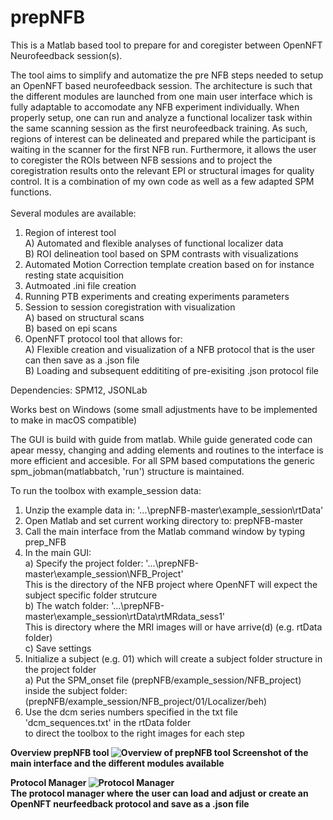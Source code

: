 # prepNFB
This is a Matlab based tool to prepare for and coregister between OpenNFT Neurofeedback session(s).<br/> 

The tool aims to simplify and automatize the pre NFB steps needed to setup an OpenNFT based neurofeedback session. The architecture is such that the different modules are launched from one main user interface which is fully adaptable to accomodate any NFB experiment individually. When properly setup, one can run and analyze a functional localizer task within the same scanning session as the first neurofeedback training. As such, regions of interest can be delineated and prepared while the participant is waiting in the scanner for the first NFB run. Furthermore, it allows the user to coregister the ROIs between NFB sessions and to project the coregistration results onto the relevant EPI or structural images for quality control.
It is a combination of my own code as well as a few adapted SPM functions.<br/>
<br/>
Several modules are available:
1) Region of interest tool<br/>
  A) Automated and flexible analyses of functional localizer data<br/> 
  B) ROI delineation tool based on SPM contrasts with visualizations<br/>
2) Automated Motion Correction template creation based on for instance resting state acquisition<br/> 
3) Autmoated .ini file creation<br/>
4) Running PTB experiments and creating experiments parameters<br/>
5) Session to session coregistration with visualization<br/>
   A) based on structural scans<br/>
   B) based on epi scans<br/>
6) OpenNFT protocol tool that allows for:<br/>
   A) Flexible creation and visualization of a NFB protocol that is the user can then save as a .json file<br/>
   B) Loading and subsequent eddititing of pre-exisiting .json protocol file<br/>
   

Dependencies: SPM12, JSONLab

Works best on Windows (some small adjustments have to be implemented to make in macOS compatible)

The GUI is build with guide from matlab. While guide generated code can apear messy, changing and adding elements and routines to the interface is more efficient and accesible. For all SPM based computations the generic spm_jobman(matlabbatch, 'run') structure is maintained. 

To run the toolbox with example_session data: <br/>
1) Unzip the example data in: '...\prepNFB-master\example_session\rtData' <br/>
2) Open Matlab and set current working directory to: prepNFB-master<br/>
3) Call the main interface from the Matlab command window by typing prep_NFB<br/> 
4) In the main GUI:<br/>
    a) Specify the project folder: '...\prepNFB-master\example_session\NFB_Project'<br/>
       This is the directory of the NFB project where OpenNFT will expect the subject specific folder strutcure<br/>
    b) The watch folder: '...\prepNFB-master\example_session\rtData\rtMRdata_sess1'<br/>
       This is directory where the MRI images will or have arrive(d) (e.g. rtData folder)<br/>
    c) Save settings<br/>
5) Initialize a subject (e.g. 01) which will create a subject folder structure in the project folder<br/>
    a) Put the SPM_onset file (prepNFB/example_session/NFB_project) inside the subject folder:<br/>
        (prepNFB/example_session/NFB_project/01/Localizer/beh)<br/>
6) Use the dcm series numbers specified in the txt file 'dcm_sequences.txt' in the rtData folder<br/>
   to direct the toolbox to the right images for each step

<b>Overview prepNFB tool
![Overview of prepNFB tool ](https://github.com/lucp88/prepNFB/raw/master/Others/all_features_prepNFB_2.PNG)
Screenshot of the main interface and the different modules available

<b>Protocol Manager
![Protocol Manager](https://github.com/lucp88/prepNFB/raw/master/Others/PRT_manager.PNG)<br/>
The protocol manager where the user can load and adjust or create an OpenNFT neurfeedback protocol and save as a .json file
